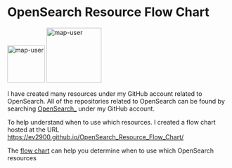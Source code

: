 # OpenSearch Resource Flow Chart

 <img width="85" alt="map-user" src="https://img.shields.io/badge/views-575-green"> <img width="125" alt="map-user" src="https://img.shields.io/badge/unique visits-216-green">

I have created many resources under my GitHub account related to OpenSearch. All of the repositories related to OpenSearch can be found by searching [OpenSearch_](https://github.com/ev2900?tab=repositories&q=OpenSearch_&type=&language=&sort=) under my GitHub account.

To help understand when to use which resources. I created a flow chart hosted at the URL https://ev2900.github.io/OpenSearch_Resource_Flow_Chart/

The [flow chart](https://ev2900.github.io/OpenSearch_Resource_Flow_Chart/) can help you determine when to use which OpenSearch resources
